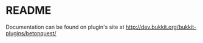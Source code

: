 # README #

Documentation can be found on plugin's site at http://dev.bukkit.org/bukkit-plugins/betonquest/
